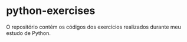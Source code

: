 # python-exercises

 O repositório contém os códigos dos exercícios realizados durante meu estudo de Python.
